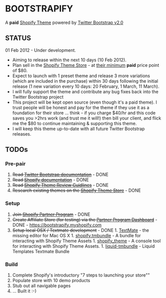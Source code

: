 # BOOTSTRAPIFY
A **paid** [Shopify Theme](http://themes.shopify.com/) powered by [Twitter Bootstrap v2.0](http://twitter.github.com/bootstrap/)

## STATUS
01 Feb 2012 - Under development. 
  * Aiming to release within the next 10 days (10 Feb 2012). 
  * Plan sell in the [Shopify Theme Store](http://themes.shopify.com/) - at [their minimum](http://themes.shopify.com/services/themes/guidelines/) **paid** price point of $80. 
  * Expect to launch with 1 preset theme and release 3 more variations (which are included in the purchase) within 30 days following the initial release (1 new variation every 10 days: 20 February, 1 March, 11 March). 
  * I will fully support the theme and contribute any bug fixes back into the Twitter Bootstrap project
  * This project will be kept open source (even though it's a paid theme). I trust people will be honest and pay for the theme if they use it as a foundation for their store ... think - if you charge $40/hr and this code saves you >2hrs work (and trust me it will!) then bill your client, and flick me the $80 to continue maintaining & supporting this theme.
  * I will keep this theme up-to-date with all future Twitter Bootstrap releases.

## TODOs

### Pre-pair
  1. ~~Read [Twitter Bootstrap documentation](http://twitter.github.com/bootstrap/)~~ - DONE
  1. ~~Read [Shopify documentation](http://wiki.shopify.com/Main_Page)~~ - DONE
  1. ~~Read [Shopify Theme Review Guidlines](http://themes.shopify.com/services/themes/guidelines/)~~ - DONE
  1. ~~Research existing themes on the [Shopify Theme Store](http://themes.shopify.com/)~~ - DONE

### Setup
  1. ~~Join [Shopify Partner Program](http://www.shopify.com/partners)~~ - DONE 
  1. ~~Create Affiliate Store (for testing) via the [Partner Program Dashboard](https://app.shopify.com/services/partners/referrals)~~ - DONE - https://bootstrapify.myshopify.com
  1. ~~Setup local OSX / Textmate development~~ - DONE
    1. [TextMate](http://macromates.com/) - the missing editor for Mac OS X
    1. [shopify.tmbundle](https://github.com/meeech/shopify.tmbundle) - A bundle for interacting with Shopify Theme Assets
    1. [shopify_theme](https://github.com/Shopify/shopify_theme) - A console tool for interacting with Shopify Theme Assets.
    1. [liquid-tmbundle](https://github.com/andrew/liquid-tmbundle) - Liquid Templates Textmate Bundle

### Build
  1. Complete Shopify's introductory "7 steps to launching your store""
  1. Populate store with 10 demo products
  1. Stub out all navigable pages
  1. ... Built it :-)